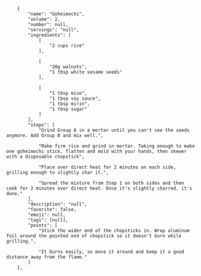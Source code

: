         {
            "name": "Goheimochi",
            "volume": 2,
            "number": null,
            "servings": "null",
            "ingredients": [
                [
                    "2 cups rice"
                ],

                [
                    "20g walnuts",
                    "1 tbsp white sesame seeds"
                ],

                [
                    "1 tbsp miso",
                    "1 tbsp soy sauce",
                    "1 tbsp mirin",
                    "1 tbsp sugar"
                ]
            ],
            "steps": [
                "Grind Group A in a mortar until you can't see the seeds anymore. Add Group B and mix well.",

                "Make firm rice and grind in mortar. Taking enough to make one goheimochi stick, flatten and mold with your hands, then skewer with a disposable chopstick",

                "Place over direct heat for 2 minutes on each side, grilling enough to slightly char it.",

                "Spread the mixture from Step 1 on both sides and then cook for 2 minutes over direct heat. Once it's slightly charred, it's done."
            ],
            "description": "null",
            "favorite": false,
            "emoji": null,
            "tags": [null],
            "points": [
                "Stick the wider end of the chopsticks in. Wrap aluminum foil around the pointed end of chopstick so it doesn't burn while grilling.",

                "It burns easily, so move it around and keep it a good distance away from the flame."
            ]
        },